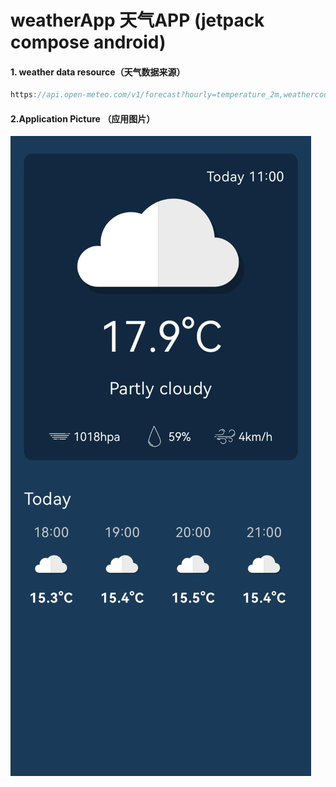 ﻿# weatherApp 天气APP (jetpack compose android)

#### 1. weather data resource（天气数据来源）

```kotlin
https://api.open-meteo.com/v1/forecast?hourly=temperature_2m,weathercode,relativehumidity_2m,windspeed_10m,pressure_msl
```
#### 2.Application Picture （应用图片）
![image](https://github.com/hh388/weatherApp/blob/main/readmeImg/main.png)
